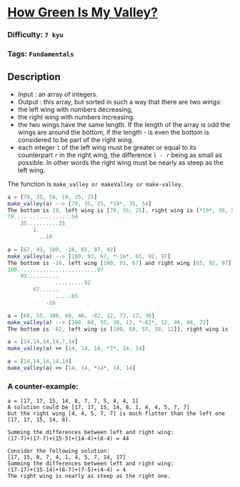 # [How Green Is My Valley?](https://www.codewars.com/kata/56e3cd1d93c3d940e50006a4)

### Difficulty: `7 kyu`

### Tags: `Fundamentals`

## Description

- Input : an array of integers.
- Output : this array, but sorted in such a way that there are two wings:
- the left wing with numbers decreasing,
- the right wing with numbers increasing.
- the two wings have the same length. If the length of the array is odd the wings are around the bottom, if the length - is even the bottom is considered to be part of the right wing.
- each integer `l` of the left wing must be greater or equal to its counterpart `r` in the right wing, the difference `l - r` being as small as possible. In other words the right wing must be nearly as steep as the left wing.

The function is `make_valley or makeValley or make-valley`.

```js
a = [79, 35, 54, 19, 35, 25]
make_valley(a) --> [79, 35, 25, *19*, 35, 54]
The bottom is 19, left wing is [79, 35, 25], right wing is [*19*, 35, 54].
79..................54
    35..........35
        1.  
          ..19

a = [67, 93, 100, -16, 65, 97, 92]
make_valley(a) --> [100, 93, 67, *-16*, 65, 92, 97]
The bottom is -16, left wing [100, 93, 67] and right wing [65, 92, 97] have same length.
100.........................97
    93..........
               .........92
        67......
               .....65
            -16     

a = [66, 55, 100, 68, 46, -82, 12, 72, 12, 38]
make_valley(a) --> [100, 68, 55, 38, 12, *-82*, 12, 46, 66, 72]
The bottom is -82, left wing is [100, 68, 55, 38, 12]], right wing is [*-82*, 12, 46, 66, 72].

a = [14,14,14,14,7,14]
make_valley(a) => [14, 14, 14, *7*, 14, 14]

a = [14,14,14,14,14]
make_valley(a) => [14, 14, *14*, 14, 14]
```

### A counter-example:

```
a = [17, 17, 15, 14, 8, 7, 7, 5, 4, 4, 1]
A solution could be [17, 17, 15, 14, 8, 1, 4, 4, 5, 7, 7]
but the right wing [4, 4, 5, 7, 7] is much flatter than the left one 
[17, 17, 15, 14, 8].

Summing the differences between left and right wing:
(17-7)+(17-7)+(15-5)+(14-4)+(8-4) = 44

Consider the following solution:
[17, 15, 8, 7, 4, 1, 4, 5, 7, 14, 17]
Summing the differences between left and right wing:
(17-17)+(15-14)+(8-7)+(7-5)+(4-4) = 4
The right wing is nearly as steep as the right one.
```